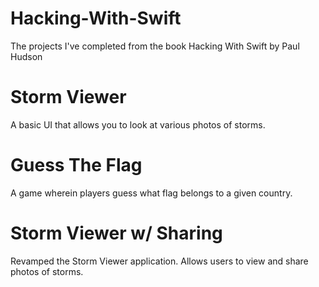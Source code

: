 # Hacking-With-Swift
The projects I've completed from the book Hacking With Swift by Paul Hudson
# Storm Viewer
A basic UI that allows you to look at various photos of storms.
# Guess The Flag
A game wherein players guess what flag belongs to a given country.
# Storm Viewer w/ Sharing
Revamped the Storm Viewer application. Allows users to view and share photos of storms.
